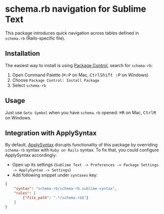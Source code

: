 # schema.rb navigation for Sublime Text

This package introduces quick navigation across tables defined in `schema.rb` (Rails-specific file).

## Installation

The easiest way to install is using [Package Control](https://packagecontrol.io/), search for `schema-rb`:

1. Open Command Palette (<kbd>⌘</kbd><kbd>⇧</kbd><kbd>P</kbd> on Mac, <kbd>Ctrl</kbd><kbd>Shift ⇧</kbd><kbd>P</kbd> on Windows)
2. Choose `Package Control: Install Package`
3. Select `schema-rb`

## Usage

Just use `Goto Symbol` when you have `schema.rb` opened: <kbd>⌘</kbd><kbd>R</kbd> on Mac, <kbd>Ctrl</kbd><kbd>R</kbd> on Windows.

## Integration with ApplySyntax

By default, [ApplySyntax](https://packagecontrol.io/packages/ApplySyntax) disrupts functionality of this package by overriding `schema-rb` syntax with `Ruby on Rails` syntax. To fix that, you could configure ApplySyntax accordingly:

- Open up its settings (`Sublime Text -> Preferences -> Package Settings -> ApplySyntax -> Settings`)
- Add following snippet under `syntaxes` key:

```json
{
    "syntax": "schema-rb/schema-rb.sublime-syntax",
    "rules": [
        {"file_path": ".*/schema.rb$"}
    ]
}
```

